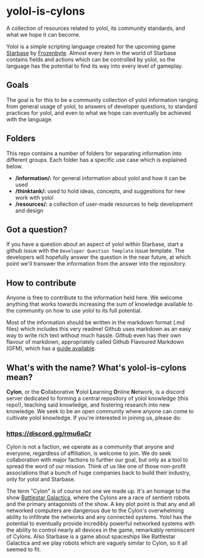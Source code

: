 # yolol-is-cylons
A collection of resources related to yolol, its community standards, and what we hope it can become.

Yolol is a simple scripting language created for the upcoming game [Starbase](https://www.starbasegame.com/) by [Frozenbyte](https://www.frozenbyte.com/). Almost every item in the world of Starbase contains fields and actions which can be controlled by yolol, so the language has the potential to find its way into every level of gameplay.

## Goals
The goal is for this to be a community collection of yolol information ranging from general usage of yolol, to answers of developer questions, to standard practices for yolol, and even to what we hope can eventually be achieved with the language.

## Folders
This repo contains a number of folders for separating information into different groups. Each folder has a specific use case which is explained below.
- **/information/:** for general information about yolol and how it can be used
- **/thinktank/:** used to hold ideas, concepts, and suggestions for new work with yolol
- **/resources/:** a collection of user-made resources to help development and design

## Got a question?
If you have a question about an aspect of yolol within Starbase, start a github issue with the `Developer Question Template` issue template. The developers will hopefully answer the question in the near future, at which point we'll transwer the information from the answer into the repository.

## How to contribute
Anyone is free to contribute to the information held here. We welcome anything that works towards increasing the sum of knowledge available to the community on how to use yolol to its full potential.

Most of the information should be written in the markdown format (.md files) which includes this very readme! Github uses markdown as an easy way to write rich text without much hassle. Github even has their own flavour of markdown, appropriately called Github Flavoured Markdown (GFM), which has a [guide available](https://guides.github.com/features/mastering-markdown/).

## What's with the name? What's yolol-is-cylons mean?
**Cylon**, or the **C**ollaborative **Y**olol **L**earning **O**nline **N**etwork, is a discord server dedicated to forming a central repository of yolol knowledge (this repo!), teaching said knowledge, and fostering research into new knowledge. We seek to be an open community where anyone can come to cultivate yolol knowledge. If you're interested in joining us, please do:

### **https://discord.gg/rmu6aCr**

Cylon is not a faction, we operate as a community that anyone and everyone, regardless of affiliation, is welcome to join. We do seek collaboration with major factions to further our goal, but only as a tool to spread the word of our mission. Think of us like one of those non-profit associations that a bunch of huge companies back to build their industry, only for yolol and Starbase.

The term "Cylon" is of course not one we made up. It's an homage to the show [Battlestar Galactica](https://en.wikipedia.org/wiki/Battlestar_Galactica_(2004_TV_series)), where the Cylons are a race of sentient robots and the primary antagonists of the show. A key plot point is that any and all networked computers are dangerous due to the Cylon's overwhelming ability to infiltrate the networks and any connected systems. Yolol has the potential to eventually provide incredibly powerful networked systems with the ability to control nearly all devices in the game, remarkably reminiscent of Cylons. Also Starbase is a game about spaceships like Battlestar Galactica and we play robots which are vaguely similar to Cylon, so it all seemed to fit.

